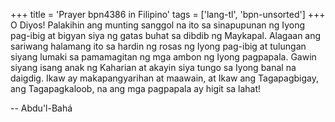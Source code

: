 +++
title = 'Prayer bpn4386 in Filipino'
tags = ['lang-tl', 'bpn-unsorted']
+++
O Diyos! Palakihin ang munting sanggol na ito sa sinapupunan ng Iyong pag-ibig at bigyan siya ng gatas buhat sa dibdib ng Maykapal. Alagaan ang sariwang halamang ito sa hardin ng rosas ng Iyong pag-ibig at tulungan siyang lumaki sa pamamagitan ng mga ambon ng Iyong pagpapala. Gawin siyang isang anak ng Kaharian at akayin siya tungo sa Iyong banal na daigdig. Ikaw ay makapangyarihan at maawain, at Ikaw ang Tagapagbigay, ang Tagapagkaloob, na ang mga pagpapala ay higit sa lahat!

-- Abdu'l-Bahá
